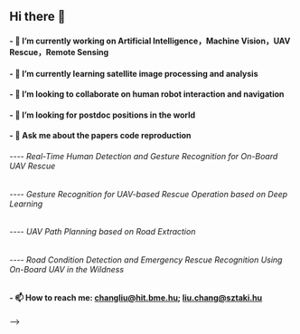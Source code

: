 ## Hi there 👋 
#### - 🔭 I’m currently working on Artificial Intelligence，Machine Vision，UAV Rescue，Remote Sensing
#### - 🌱 I’m currently learning satellite image processing and analysis
#### - 👯 I’m looking to collaborate on human robot interaction and navigation
#### - 🤔 I’m looking for postdoc positions in the world
#### - 💬 Ask me about the papers code reproduction 
######       ---- Real-Time Human Detection and Gesture Recognition for On-Board UAV Rescue
######       ---- Gesture Recognition for UAV-based Rescue Operation based on Deep Learning
######       ---- UAV Path Planning based on Road Extraction
######       ---- Road Condition Detection and Emergency Rescue Recognition Using On-Board UAV in the Wildness
#### - 📫 How to reach me: changliu@hit.bme.hu; liu.chang@sztaki.hu
-->




